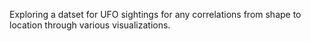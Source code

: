 Exploring a datset for UFO sightings for any correlations from shape to location through various visualizations.
